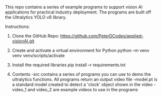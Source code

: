 This repo contains a series of example programs to support vision AI applications for practical industry deployment.
The programs are built off the Ultralytics YOLO v8 library.


Instructions:

1. Clone the GitHub Repo: https://github.com/PeterDCodes/applied-visionAI.git

2. Create and activate a virtual environment for Python
    python –m venv venv
    venv/scripts/activate

3. Install the required libraries
    pip install –r requirements.txt

4. Contents
    -src contains a series of programs you can use to demo the ultralytics functions. All programs return an output video file
    -model.pt is a standard model created to detect a 'clock' object shown in the video
    -video_1 and video_2 are example videos to use in the programs


